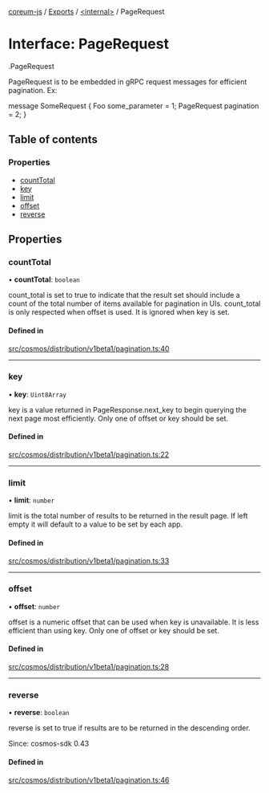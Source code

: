 [coreum-js](../README.md) / [Exports](../modules.md) / [<internal\>](../modules/internal_.md) / PageRequest

# Interface: PageRequest

[<internal>](../modules/internal_.md).PageRequest

PageRequest is to be embedded in gRPC request messages for efficient
pagination. Ex:

 message SomeRequest {
         Foo some_parameter = 1;
         PageRequest pagination = 2;
 }

## Table of contents

### Properties

- [countTotal](internal_.PageRequest-2.md#counttotal)
- [key](internal_.PageRequest-2.md#key)
- [limit](internal_.PageRequest-2.md#limit)
- [offset](internal_.PageRequest-2.md#offset)
- [reverse](internal_.PageRequest-2.md#reverse)

## Properties

### countTotal

• **countTotal**: `boolean`

count_total is set to true  to indicate that the result set should include
a count of the total number of items available for pagination in UIs.
count_total is only respected when offset is used. It is ignored when key
is set.

#### Defined in

[src/cosmos/distribution/v1beta1/pagination.ts:40](https://github.com/PyramydLabs/coreum-js/blob/987bc3b/src/cosmos/distribution/v1beta1/pagination.ts#L40)

___

### key

• **key**: `Uint8Array`

key is a value returned in PageResponse.next_key to begin
querying the next page most efficiently. Only one of offset or key
should be set.

#### Defined in

[src/cosmos/distribution/v1beta1/pagination.ts:22](https://github.com/PyramydLabs/coreum-js/blob/987bc3b/src/cosmos/distribution/v1beta1/pagination.ts#L22)

___

### limit

• **limit**: `number`

limit is the total number of results to be returned in the result page.
If left empty it will default to a value to be set by each app.

#### Defined in

[src/cosmos/distribution/v1beta1/pagination.ts:33](https://github.com/PyramydLabs/coreum-js/blob/987bc3b/src/cosmos/distribution/v1beta1/pagination.ts#L33)

___

### offset

• **offset**: `number`

offset is a numeric offset that can be used when key is unavailable.
It is less efficient than using key. Only one of offset or key should
be set.

#### Defined in

[src/cosmos/distribution/v1beta1/pagination.ts:28](https://github.com/PyramydLabs/coreum-js/blob/987bc3b/src/cosmos/distribution/v1beta1/pagination.ts#L28)

___

### reverse

• **reverse**: `boolean`

reverse is set to true if results are to be returned in the descending order.

Since: cosmos-sdk 0.43

#### Defined in

[src/cosmos/distribution/v1beta1/pagination.ts:46](https://github.com/PyramydLabs/coreum-js/blob/987bc3b/src/cosmos/distribution/v1beta1/pagination.ts#L46)
